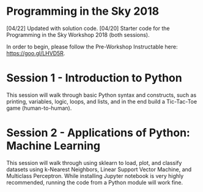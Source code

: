# Programming in the Sky 2018
[04/22] Updated with solution code.
[04/20] Starter code for the Programming in the Sky Workshop 2018 (both sessions).

In order to begin, please follow the Pre-Workshop Instructable here: https://goo.gl/LHVD5R.

# Session 1 - Introduction to Python
This session will walk through basic Python syntax and constructs, such as printing, variables, logic, loops, and lists, and in the end build a Tic-Tac-Toe game (human-to-human). 

# Session 2 - Applications of Python: Machine Learning
This session will walk through using sklearn to load, plot, and classify datasets using k-Nearest Neighbors, Linear Support Vector Machine, and Multiclass Perceptron. While installing Jupyter notebook is very highly recommended, running the code from a Python module will work fine.
